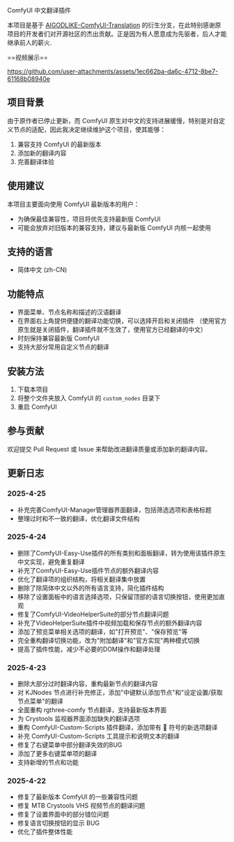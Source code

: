 ComfyUI 中文翻译插件

本项目是基于 [AIGODLIKE-ComfyUI-Translation](https://github.com/AIGODLIKE/AIGODLIKE-ComfyUI-Translation) 的衍生分支，在此特别感谢原项目的开发者们对开源社区的杰出贡献。正是因为有人愿意成为先驱者，后人才能继承前人的薪火.

==视频展示==

https://github.com/user-attachments/assets/1ec662ba-da6c-4712-8be7-61168b08940e

## 项目背景

由于原作者已停止更新，而 ComfyUI 原生对中文的支持进展缓慢，特别是对自定义节点的适配，因此我决定继续维护这个项目，使其能够：

1. 兼容支持 ComfyUI 的最新版本
2. 添加新的翻译内容
3. 完善翻译体验

## 使用建议

本项目主要面向使用 ComfyUI 最新版本的用户：

- 为确保最佳兼容性，项目将优先支持最新版 ComfyUI
- 可能会放弃对旧版本的兼容支持，建议与最新版 ComfyUI 内核一起使用

## 支持的语言

- 简体中文 (zh-CN)

## 功能特点

- 界面菜单、节点名称和描述的汉语翻译
- 在界面右上角提供便捷的翻译功能切换，可以选择开启和关闭插件
（使用官方原生就是关闭插件，翻译插件就不生效了，使用官方已经翻译的中文）
- 时刻保持兼容最新版 ComfyUI
- 支持大部分常用自定义节点的翻译

## 安装方法

1. 下载本项目
2. 将整个文件夹放入 ComfyUI 的 `custom_nodes` 目录下
3. 重启 ComfyUI

## 参与贡献

欢迎提交 Pull Request 或 Issue 来帮助改进翻译质量或添加新的翻译内容。

## 更新日志

### 2025-4-25
- 补充完善ComfyUI-Manager管理器界面翻译，包括筛选选项和表格标题
- 整理过时和不一致的翻译，优化翻译文件结构

### 2025-4-24
- 删除了ComfyUI-Easy-Use插件的所有类别和面板翻译，转为使用该插件原生中文实现，避免重复翻译
- 补充了ComfyUI-Easy-Use插件节点的额外翻译内容
- 优化了翻译项的组织结构，将相关翻译集中放置
- 删除了除简体中文以外的所有语言支持，简化插件结构
- 移除了设置面板中的语言选择选项，只保留顶部的语言切换按钮，使用更加直观
- 修复了ComfyUI-VideoHelperSuite的部分节点翻译问题
- 补充了VideoHelperSuite插件中视频加载和保存节点的额外翻译内容
- 添加了预览菜单相关选项的翻译，如"打开预览"、"保存预览"等
- 完全重构翻译切换功能，改为"附加翻译"和"官方实现"两种模式切换
- 提高了插件性能，减少不必要的DOM操作和翻译处理

### 2025-4-23
- 删除大部分过时翻译内容，重构最新节点的翻译内容
- 对 KJNodes 节点进行补充修正，添加"中键默认添加节点"和"设定设置/获取节点菜单"的翻译
- 全面重构 rgthree-comfy 节点翻译，支持最新版本界面
- 为 Crystools 监视器界面添加缺失的翻译选项
- 重构 ComfyUI-Custom-Scripts 插件翻译，添加带有 🐍 符号的新选项翻译
- 补充 ComfyUI-Custom-Scripts 工具提示和说明文本的翻译
- 修复了右键菜单中部分翻译失效的BUG
- 添加了更多右键菜单项的翻译
- 支持新增的节点和功能

### 2025-4-22
- 修复了最新版本 ComfyUI 的一些兼容性问题
- 修复 MTB Crystools VHS 视频节点的翻译问题
- 修复了设置界面中的部分错位问题
- 修复语言切换按钮的显示 BUG
- 优化了插件整体性能
